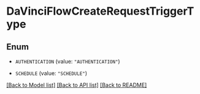 # DaVinciFlowCreateRequestTriggerType

## Enum


* `AUTHENTICATION` (value: `"AUTHENTICATION"`)

* `SCHEDULE` (value: `"SCHEDULE"`)


[[Back to Model list]](../README.md#documentation-for-models) [[Back to API list]](../README.md#documentation-for-api-endpoints) [[Back to README]](../README.md)


